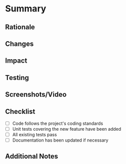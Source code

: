 # Summary
<!-- Briefly describe what this PR does -->

## Rationale
<!-- Why are these changes needed? -->

## Changes
<!-- List the main changes made -->

## Impact
<!-- Describe any impact this PR may have on the project -->

## Testing
<!-- How did you test these changes? -->

## Screenshots/Video
<!-- Optional: add screenshots or video -->

## Checklist
- [ ] Code follows the project's coding standards
- [ ] Unit tests covering the new feature have been added
- [ ] All existing tests pass
- [ ] Documentation has been updated if necessary

## Additional Notes
<!-- Any extra notes or context -->

